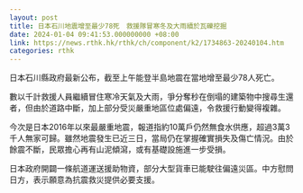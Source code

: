 ```yaml
---
layout: post
title: 日本石川地震增至最少78死　救援隊冒寒冬及大雨續於瓦礫挖掘
date: 2024-01-04 09:41:53.000000000 +08:00
link: https://news.rthk.hk/rthk/ch/component/k2/1734863-20240104.htm
categories: rthk
---
```


日本石川縣政府最新公布，截至上午能登半島地震在當地增至最少78人死亡。

數以千計救援人員繼續冒住寒冷天氣及大雨，爭分奪秒在倒塌的建築物中搜尋生還者，但由於道路中斷，加上部分受災嚴重地區位處偏遠，令救援行動變得複雜。

今次是日本2016年以來最嚴重地震，報道指約10萬戶仍然無食水供應，超過3萬3千人無家可歸。雖然地震發生已近三日，當局仍在掌握確實損失及傷亡情況。由於餘震不斷，民眾擔心再有山泥傾瀉，或有基礎設施進一步受損。

日本政府開闢一條航道運送援助物資，部分大型貨車已能駛往偏遠災區。中方慰問日方，表示願意為抗震救災提供必要支援。
